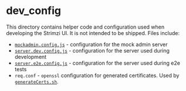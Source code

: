 # dev_config

This directory contains helper code and configuration used when developing the Strimzi UI. It is not intended to be shipped. Files include:

- [`mockadmin.config.js`](./mockadmin.config.js) - configuration for the mock admin server
- [`server.dev.config.js`](./server.dev.config.js) - configuration for the server used during development
- [`server.e2e.config.js`](./server.e2e.config.js) - configuration for the server used during e2e tests
- `req.conf` - `openssl` configuration for generated certificates. Used by [`generateCerts.sh`](../tooling/generateCerts.sh).
